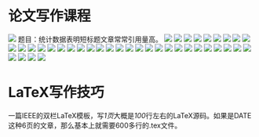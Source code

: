 # 论文写作课程
![](https://zjpimage.oss-cn-qingdao.aliyuncs.com/%E8%AE%BA%E6%96%87%E7%BB%84%E6%88%90.png)
题目：统计数据表明短标题文章常常引用量高。
![](https://zjpimage.oss-cn-qingdao.aliyuncs.com/%E6%91%98%E8%A6%81%E9%9C%80%E8%A6%81%E6%B3%A8%E6%84%8F%E4%BB%80%E4%B9%88.png)
![](https://zjpimage.oss-cn-qingdao.aliyuncs.com/%E6%96%87%E7%AB%A0%E7%9A%84%E5%85%B3%E9%94%AE%E8%AF%8D.png)
![](https://zjpimage.oss-cn-qingdao.aliyuncs.com/%E5%BC%95%E6%96%87%E7%9A%84%E5%86%99%E6%B3%95.png)
![](https://zjpimage.oss-cn-qingdao.aliyuncs.com/%E5%BC%95%E6%96%87%E9%9C%80%E8%A6%81%E6%80%8E%E4%B9%88%E7%BB%84%E7%BB%87.png)
![](https://zjpimage.oss-cn-qingdao.aliyuncs.com/%E5%BC%95%E6%96%87%E6%80%8E%E4%B9%88%E6%8E%8C%E6%8F%A1%E5%BA%A6.png)
![](https://zjpimage.oss-cn-qingdao.aliyuncs.com/%E5%BC%95%E6%96%87%E7%9A%84%E9%93%BA%E5%9E%AB.png)
![](https://zjpimage.oss-cn-qingdao.aliyuncs.com/%E5%BC%95%E6%96%87%E8%BF%87%E6%B8%A1%E8%AF%8D.png)
![](https://zjpimage.oss-cn-qingdao.aliyuncs.com/%E7%9B%B8%E5%85%B3%E5%B7%A5%E4%BD%9C%E7%9A%84%E7%BB%93%E6%9E%84.png)
![](https://zjpimage.oss-cn-qingdao.aliyuncs.com/%E7%9B%B8%E5%85%B3%E5%B7%A5%E4%BD%9C%E7%9A%84%E9%94%99%E8%AF%AF%E5%86%99%E6%B3%95.png)
![](https://zjpimage.oss-cn-qingdao.aliyuncs.com/%E5%BC%95%E6%96%87%E5%B8%B8%E8%A7%81%E9%94%99%E8%AF%AF.png)
![](https://zjpimage.oss-cn-qingdao.aliyuncs.com/%E5%AE%9A%E4%B9%89%E7%9A%84%E5%86%99%E6%B3%95.png)
![](https://zjpimage.oss-cn-qingdao.aliyuncs.com/Notation.png)
![](https://zjpimage.oss-cn-qingdao.aliyuncs.com/202204202042585.png)
![](https://zjpimage.oss-cn-qingdao.aliyuncs.com/notation%E9%83%A8%E5%88%86%E5%B8%B8%E8%A7%81%E9%97%AE%E9%A2%98.png)
![](https://zjpimage.oss-cn-qingdao.aliyuncs.com/%E6%A8%A1%E5%9E%8B%E6%80%BB%E5%88%86%E5%BC%8F%E5%86%99%E6%B3%95.png)
![](https://zjpimage.oss-cn-qingdao.aliyuncs.com/%E6%A8%A1%E5%9E%8B%E6%9C%80%E5%90%8E%E7%9A%84%E8%AE%A8%E8%AE%BA.png)
![](https://zjpimage.oss-cn-qingdao.aliyuncs.com/%E6%A8%A1%E5%9E%8B%E6%9C%80%E5%90%8E%E7%9A%84%E8%AE%A8%E8%AE%BA%E6%B7%BB%E5%BD%A9%E7%9A%84%E5%86%99%E6%B3%95.png)
![](https://zjpimage.oss-cn-qingdao.aliyuncs.com/%E5%AE%9E%E9%AA%8C%E7%9A%84%E5%86%99%E6%B3%95.png)
![](https://zjpimage.oss-cn-qingdao.aliyuncs.com/%E6%95%B0%E6%8D%AE%E9%9B%86%E7%9A%84%E5%86%99%E6%B3%95.png)
![](https://zjpimage.oss-cn-qingdao.aliyuncs.com/%E8%AF%84%E6%B5%8B%E6%8C%87%E6%A0%87%E7%9A%84%E5%86%99%E6%B3%95.png)
![](https://zjpimage.oss-cn-qingdao.aliyuncs.com/%E5%AF%B9%E6%AF%94%E6%96%B9%E6%B3%95%E7%9A%84%E5%86%99%E6%B3%95.png)
![](https://zjpimage.oss-cn-qingdao.aliyuncs.com/%E4%B8%BB%E5%B9%B2%E5%AE%9E%E9%AA%8C%E7%9A%84%E5%86%99%E6%B3%95.png)
![](https://zjpimage.oss-cn-qingdao.aliyuncs.com/%E7%BB%86%E8%87%B4%E5%88%86%E6%9E%90%E5%AE%9E%E9%AA%8C.png)
![](https://zjpimage.oss-cn-qingdao.aliyuncs.com/%E7%BB%86%E8%87%B4%E6%80%A7%E5%88%86%E6%9E%90%E5%AE%9E%E9%AA%8C%E4%BE%8B%E5%AD%90.png)
![](https://zjpimage.oss-cn-qingdao.aliyuncs.com/%E5%AE%9E%E9%AA%8C%E7%9A%84%E5%9B%BE.png)
![](https://zjpimage.oss-cn-qingdao.aliyuncs.com/%E5%A5%BD%E7%9A%84%E5%AE%9E%E9%AA%8C%E5%9B%BE%E4%B8%BE%E4%BE%8B.png)
![](https://zjpimage.oss-cn-qingdao.aliyuncs.com/%E5%AE%9E%E9%AA%8C%E7%BB%93%E6%9E%9C%E8%A1%A8.png)
![](https://zjpimage.oss-cn-qingdao.aliyuncs.com/%E6%80%BB%E7%BB%93%E7%9A%84%E5%86%99%E6%B3%95.png)
![](https://zjpimage.oss-cn-qingdao.aliyuncs.com/%E8%87%B4%E8%B0%A2%E7%9A%84%E5%86%99%E6%B3%95.png)
![](https://zjpimage.oss-cn-qingdao.aliyuncs.com/%E5%8F%82%E8%80%83%E6%96%87%E7%8C%AE%E9%9C%80%E8%A6%81%E6%B3%A8%E6%84%8F%E4%BB%80%E4%B9%88.png)
![](https://zjpimage.oss-cn-qingdao.aliyuncs.com/%E9%99%84%E5%BD%95%E7%9A%84%E5%86%99%E6%B3%95.png)
![](https://zjpimage.oss-cn-qingdao.aliyuncs.com/%E5%BB%BA%E8%AE%AE%E5%86%99%E8%AE%BA%E6%96%87%E7%9A%84%E6%B5%81%E7%A8%8B.png)
![](https://zjpimage.oss-cn-qingdao.aliyuncs.com/%E5%BB%BA%E8%AE%AE%E7%9A%84%E5%86%99%E8%AE%BA%E6%96%87%E6%96%B9%E5%BC%8F.png)
![](https://zjpimage.oss-cn-qingdao.aliyuncs.com/%E5%85%B6%E4%BB%96%E8%A6%81%E9%81%BF%E5%85%8D%E7%9A%84%E9%97%AE%E9%A2%98.png)
![](https://zjpimage.oss-cn-qingdao.aliyuncs.com/%E5%B8%B8%E7%94%A8%E8%AF%8D%E6%B1%87.png)
![](https://zjpimage.oss-cn-qingdao.aliyuncs.com/%E5%85%B6%E4%BB%96%E5%BB%BA%E8%AE%AE.png)
![](https://zjpimage.oss-cn-qingdao.aliyuncs.com/建议学写文章的方法.png)
![](https://zjpimage.oss-cn-qingdao.aliyuncs.com/%E5%BB%BA%E8%AE%AE%E5%AD%A6%E4%B9%A0%E5%86%99%E6%96%87%E7%AB%A0%E7%9A%84%E6%96%B9%E6%B3%95.png)


# LaTeX写作技巧
一篇IEEE的双栏LaTeX模板，写*1页*大概是*100*行左右的LaTeX源码。如果是DATE这种6页的文章，那么基本上就需要600多行的.tex文件。